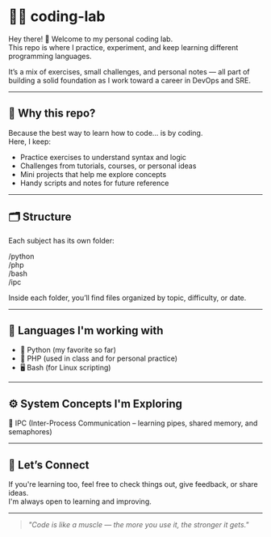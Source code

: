 # 👨‍💻 coding-lab

Hey there! 👋 Welcome to my personal coding lab.  
This repo is where I practice, experiment, and keep learning different programming languages.

It’s a mix of exercises, small challenges, and personal notes — all part of building a solid foundation as I work toward a career in DevOps and SRE.

---

## 🎯 Why this repo?

Because the best way to learn how to code… is by coding.  
Here, I keep:

- Practice exercises to understand syntax and logic  
- Challenges from tutorials, courses, or personal ideas  
- Mini projects that help me explore concepts  
- Handy scripts and notes for future reference

---

## 🗂️ Structure

Each subject has its own folder:

/python  
/php  
/bash  
/ipc 


Inside each folder, you’ll find files organized by topic, difficulty, or date.

---

## 💬 Languages I'm working with

- 🐍 Python (my favorite so far)  
- 🐘 PHP (used in class and for personal practice)  
- 🖥️ Bash (for Linux scripting)
  
---

## ⚙️ System Concepts I'm Exploring

🧩 IPC (Inter-Process Communication – learning pipes, shared memory, and semaphores)

---

## 🤝 Let’s Connect

If you're learning too, feel free to check things out, give feedback, or share ideas.  
I'm always open to learning and improving.

---

> _"Code is like a muscle — the more you use it, the stronger it gets."_
